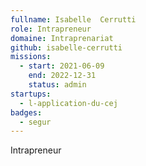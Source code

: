 ```yaml
---
fullname: Isabelle  Cerrutti
role: Intrapreneur
domaine: Intraprenariat
github: isabelle-cerrutti
missions:
  - start: 2021-06-09
    end: 2022-12-31
    status: admin
startups:
  - l-application-du-cej
badges:
  - segur
---
```


Intrapreneur 
